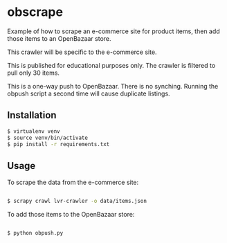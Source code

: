 # obscrape

Example of how to scrape an e-commerce site for product items, then add those items to an OpenBazaar store.

This crawler will be specific to the e-commerce site.

This is published for educational purposes only.  The crawler is filtered to pull only 30 items.

This is a one-way push to OpenBazaar.  There is no synching. Running the obpush script a second time will cause duplicate listings.

## Installation

``` sh
$ virtualenv venv
$ source venv/bin/activate
$ pip install -r requirements.txt

```

## Usage

To scrape the data from the e-commerce site:

``` sh

$ scrapy crawl lvr-crawler -o data/items.json

```

To add those items to the OpenBazaar store:

``` sh

$ python obpush.py

```
